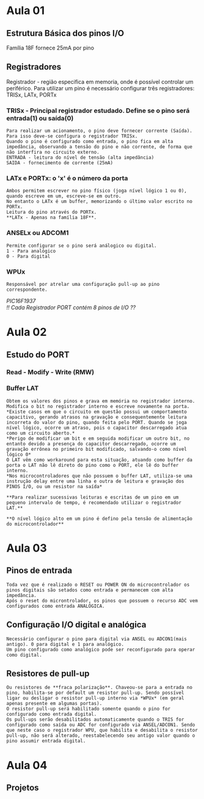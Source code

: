 # Aula 01

## Estrutura Básica dos pinos I/O

Família 18F fornece 25mA por pino

## Registradores

Registrador - região especifica em memoria, onde é possível controlar um periférico.
Para utilizar um pino é necessário configurar três registradores: TRISx, LATx, PORTx

### TRISx - Principal registrador estudado. Define se o pino será entrada(1) ou saída(0)
    Para realizar um acionamento, o pino deve fornecer corrente (Saída). Para isso deve-se configura o registrador TRISx.
    Quando o pino é configurado como entrada, o pino fica em alta impedância, observando a tensão do pino e não corrente, de forma que não interfira no circuito externo.
    ENTRADA - leitura do nível de tensão (alta impedância) 
    SAIDA - fornecimento de corrente (25mA)

### LATx e PORTx: o 'x' é o número da porta
    Ambos permitem escrever no pino físico (joga nível lógico 1 ou 0), quando escreve em um, escreve-se em outro. 
    No entanto o LATx é um buffer, memorizando o último valor escrito no PORTx. 
    Leitura do pino através do PORTx.
    **LATx - Apenas na família 18F**.

### ANSELx ou ADCOM1
    Permite configurar se o pino será análogico ou digital.
    1 - Para analógico
    0 - Para digital

### WPUx 
    Responsável por atrelar uma configuração pull-up ao pino correspondente.


*PIC16F1937*       
*!! Cada Registrador PORT contém 8 pinos de I/O ??*

# Aula 02

## Estudo do PORT

### Read - Modify - Write (RMW)
### Buffer LAT
    Obtem os valores dos pinos e grava em memória no registrador interno.
    Modifica o bit no registrador interno e escreve novamente na porta.
    *Existe casos em que o circuito em questão possui um comportamento capacitivo, gerando atrasos na gravação e consequentemente leitura incorreta do valor do pino, quando feita pelo PORT. Quando se joga nível lógico, ocorre um atraso, pois o capacitor descarregado atua como um circuito aberto.*
    *Perigo de modificar um bit e em seguida modificar um outro bit, no entanto devido a presença do capacitor descarregado, ocorre um gravação errônea no primeiro bit modificado, salvando-o como nível lógico 0*
    O LAT vêm como workaround para esta situação, atuando como buffer da porta o LAT não lê direto do pino como o PORT, ele lê do buffer interno.
    *Nos microcontroladores que não possuem o buffer LAT, utiliza-se uma instrução delay entre uma linha e outra de leitura e gravação dos PINOS I/O, ou um resistor na saída*

    **Para realizar sucessivas leituras e escritas de um pino em um pequeno intervalo de tempo, é recomendado utilizar o registrador LAT.**

    **O nível lógico alto em um pino é defino pela tensão de alimentação do microcontrolador**


# Aula 03    

## Pinos de entrada
    Toda vez que é realizado o RESET ou POWER ON do microcontrolador os pinos digitais são setados como entrada e permanecem com alta impedância. 
    Após o reset do microntrolador, os pinos que possuem o recurso ADC vem configurados como entrada ANALÓGICA.

## Configuração I/O digital e analógica
    Necessário configurar o pino para digital via ANSEL ou ADCON1(mais antigo). 0 para digital e 1 para analógico.
    Um pino configurado como analógico pode ser reconfigurado para operar como digital.

## Resistores de pull-up
    Ou resistores de **fraca polarização**. Chaveou-se para a entrada no pino, habilita-se por default um resistor pull-up. Sendo possível ligar ou desligar o resistor pull-up interno via *WPUx* (em geral apenas presente em algumas portas).
    O resistor pull-up será habilitado somente quando o pino for configurado como entrada digital.
    Os pull-ups serão desabilitados automaticamente quando o TRIS for configurado como saída ou ADC for configurado via ANSEL/ADCON1. Sendo que neste caso o registrador WPU, que habilita e desabilita o resistor pull-up, não será alterado, reestabelecendo seu antigo valor quando o pino assumir entrada digital.

# Aula 04

## Projetos
